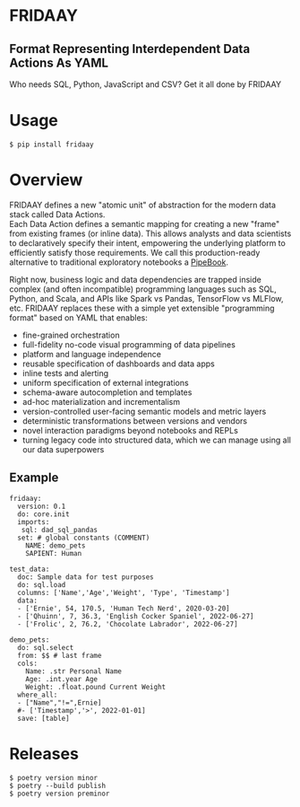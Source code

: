 # FRIDAAY
## Format Representing Interdependent Data Actions As YAML

Who needs SQL, Python, JavaScript and CSV?
Get it all done by FRIDAAY

# Usage
```
$ pip install fridaay
```

# Overview

FRIDAAY defines a new "atomic unit" of abstraction for the modern data stack called Data Actions.  
Each Data Action defines a semantic mapping for creating a new "frame" from existing frames (or inline data).
This allows analysts and data scientists to declaratively specify their intent, empowering the underlying platform to efficiently satisfy those requirements. We call this production-ready alternative to traditional exploratory notebooks a [PipeBook](https://ihack.us/2022/06/30/pipebook-yml-reimagining-notebooks-as-resilient-data-pipelines/).

Right now, business logic and data dependencies are trapped inside complex (and often incompatible) programming languages such as SQL, Python, and Scala, and APIs like Spark vs Pandas, TensorFlow vs MLFlow, etc. FRIDAAY replaces these with a simple yet extensible "programming format" based on YAML that enables:
- fine-grained orchestration
- full-fidelity no-code visual programming of data pipelines
- platform and language independence
- reusable specification of dashboards and data apps  
- inline tests and alerting
- uniform specification of external integrations
- schema-aware autocompletion and templates
- ad-hoc materialization and incrementalism
- version-controlled user-facing semantic models and metric layers
- deterministic transformations between versions and vendors
- novel interaction paradigms beyond notebooks and REPLs
- turning legacy code into structured data, which we can manage using all our data superpowers

## Example
```
fridaay:
  version: 0.1
  do: core.init
  imports:
   sql: dad_sql_pandas
  set: # global constants (COMMENT)
    NAME: demo_pets
    SAPIENT: Human

test_data:
  doc: Sample data for test purposes
  do: sql.load
  columns: ['Name','Age','Weight', 'Type', 'Timestamp']
  data:
  - ['Ernie', 54, 170.5, 'Human Tech Nerd', 2020-03-20]
  - ['Qhuinn', 7, 36.3, 'English Cocker Spaniel', 2022-06-27]
  - ['Frolic', 2, 76.2, 'Chocolate Labrador', 2022-06-27]

demo_pets:
  do: sql.select
  from: $$ # last frame
  cols:
    Name: .str Personal Name
    Age: .int.year Age
    Weight: .float.pound Current Weight
  where_all:
  - ["Name","!=",Ernie]
  #- ['Timestamp','>', 2022-01-01]
  save: [table]
```

# Releases
```
$ poetry version minor
$ poetry --build publish
$ poetry version preminor
```
